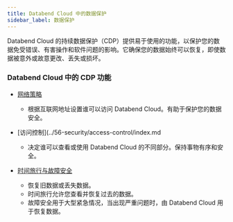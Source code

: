 ```yaml
---
title: Databend Cloud 中的数据保护
sidebar_label: 数据保护
---
```


Databend Cloud 的持续数据保护（CDP）提供易于使用的功能，以保护您的数据免受错误、有害操作和软件问题的影响。它确保您的数据始终可以恢复，即使数据被意外或故意更改、丢失或损坏。

### Databend Cloud 中的 CDP 功能

- [网络策略](../56-security/network-policy.md)

  - 根据互联网地址设置谁可以访问 Databend Cloud。有助于保护您的数据安全。

- [访问控制](../56-security/access-control/index.md

  - 决定谁可以查看或使用 Databend Cloud 的不同部分。保持事物有序和安全。

- [时间旅行与故障安全](./02-data-recovery.md)
  - 恢复旧数据或丢失数据。
  - 时间旅行允许您查看并恢复过去的数据。
  - 故障安全用于大型紧急情况，当出现严重问题时，由 Databend Cloud 用于恢复数据。
